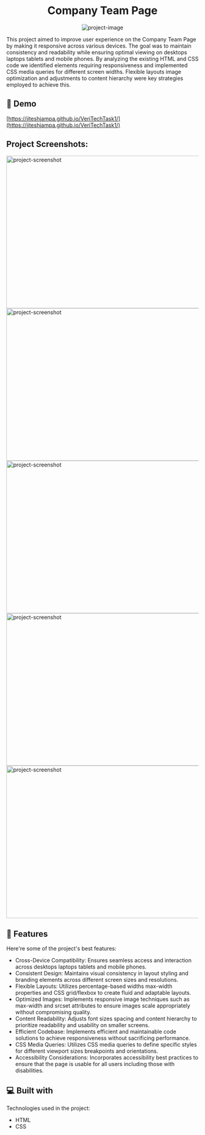<h1 align="center" id="title">Company Team Page</h1>

<p align="center"><img src="https://socialify.git.ci/jiteshjampa/VeriTechTask1/image?language=1&amp;name=1&amp;owner=1&amp;pattern=Solid&amp;theme=Dark" alt="project-image"></p>

<p id="description">This project aimed to improve user experience on the Company Team Page by making it responsive across various devices. The goal was to maintain consistency and readability while ensuring optimal viewing on desktops laptops tablets and mobile phones. By analyzing the existing HTML and CSS code we identified elements requiring responsiveness and implemented CSS media queries for different screen widths. Flexible layouts image optimization and adjustments to content hierarchy were key strategies employed to achieve this.</p>

<h2>🚀 Demo</h2>

[https://jiteshjampa.github.io/VeriTechTask1/](https://jiteshjampa.github.io/VeriTechTask1/)

<h2>Project Screenshots:</h2>

<img src="https://snipboard.io/uOp3NY.jpg" alt="project-screenshot" width="800" height="400/">

<img src="https://snipboard.io/ciw03A.jpg" alt="project-screenshot" width="800" height="400/">
<img src="https://snipboard.io/csDTKo.jpg" alt="project-screenshot" width="800" height="400/">
<img src="https://snipboard.io/fyaPvE.jpg" alt="project-screenshot" width="800" height="400/">
<img src="https://snipboard.io/GR1I9T.jpg" alt="project-screenshot" width="800" height="400/">
  
  
<h2>🧐 Features</h2>

Here're some of the project's best features:

*   Cross-Device Compatibility: Ensures seamless access and interaction across desktops laptops tablets and mobile phones.
*   Consistent Design: Maintains visual consistency in layout styling and branding elements across different screen sizes and resolutions.
*   Flexible Layouts: Utilizes percentage-based widths max-width properties and CSS grid/flexbox to create fluid and adaptable layouts.
*   Optimized Images: Implements responsive image techniques such as max-width and srcset attributes to ensure images scale appropriately without compromising quality.
*   Content Readability: Adjusts font sizes spacing and content hierarchy to prioritize readability and usability on smaller screens.
*   Efficient Codebase: Implements efficient and maintainable code solutions to achieve responsiveness without sacrificing performance.
*   CSS Media Queries: Utilizes CSS media queries to define specific styles for different viewport sizes breakpoints and orientations.
*   Accessibility Considerations: Incorporates accessibility best practices to ensure that the page is usable for all users including those with disabilities.

  
  
<h2>💻 Built with</h2>

Technologies used in the project:

*   HTML
*   CSS
